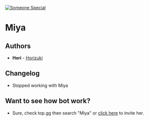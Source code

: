 [![Someone Special](https://i.imgur.com/rGydVBk.jpeg)](https://osu.ppy.sh/b/2318435)
# Miya

## Authors
* **Hori** - [Horizuki](https://github.com/Horizuki)

## Changelog
- Stopped working with Miya

## Want to see how bot work?
- Sure, check top.gg then search "Miya" or [click here](https://top.gg/bot/745590567353843753) to invite her.
